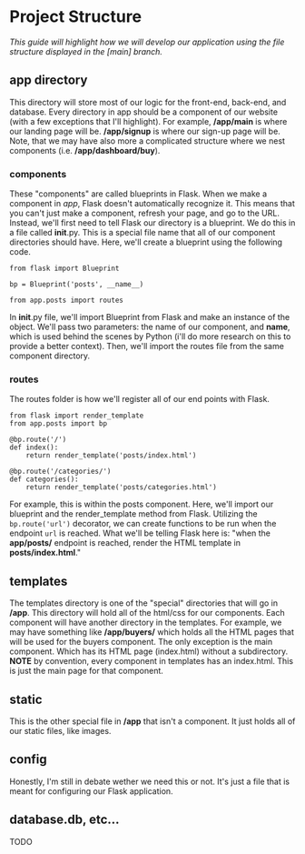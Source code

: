 # Project Structure 
_This guide will highlight how we will develop our application using the file structure displayed in the [main] branch._
## app directory
This directory will store most of our logic for the front-end, back-end, and database. Every directory in app should be a component of our website (with a few exceptions that I'll highlight). For example, **/app/main** is where our landing page will be. **/app/signup** is where our sign-up page will be. Note, that we may have also more a complicated structure where we nest components (i.e. **/app/dashboard/buy**). 
  ### components 
  These "components" are called blueprints in Flask. When we make a component in *app*, Flask doesn't automatically recognize it. This means that you can't just make a component, refresh your page, and go to the URL. Instead, we'll first need to tell Flask our directory is a blueprint. We do this in a file called __init__.py. This is a special file name that all of our component directories should have. Here, we'll create a blueprint using the following code. 
```
from flask import Blueprint

bp = Blueprint('posts', __name__)

from app.posts import routes
```
In __init__.py file, we'll import Blueprint from Flask and make an instance of the object. We'll pass two parameters: the name of our component, and __name__, which is used behind the scenes by Python (i'll do more research on this to provide a better context). Then, we'll import the routes file from the same component directory.
### routes
The routes folder is how we'll register all of our end points with Flask. 
```
from flask import render_template
from app.posts import bp

@bp.route('/')
def index():
    return render_template('posts/index.html')

@bp.route('/categories/')
def categories():
    return render_template('posts/categories.html')
```   

For example, this is within the posts component. Here, we'll import our blueprint and the render_template method from Flask. Utilizing the ```bp.route('url')``` decorator, we can create functions to be run when the endpoint ```url``` is reached. What we'll be telling Flask here is: "when the **app/posts/** endpoint is reached, render the HTML template in **posts/index.html**." 

## templates
The templates directory is one of the "special" directories that will go in **/app**. This directory will hold all of the html/css for our components. Each component will have another directory in the templates. For example, we may have something like **/app/buyers/** which holds all the HTML pages that will be used for the buyers component. The only exception is the main component. Which has its HTML page (index.html) without a subdirectory. **NOTE** by convention, every component in templates has an index.html. This is just the main page for that component. 

## static
This is the other special file in **/app** that isn't a component. It just holds all of our static files, like images. 

## config
Honestly, I'm still in debate wether we need this or not. It's just a file that is meant for configuring our Flask application.

## database.db, etc... 
TODO

